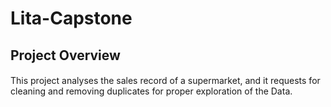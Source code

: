 # Lita-Capstone
## Project Overview
#### 
This project analyses the sales record of a supermarket, and it requests for cleaning and removing duplicates for proper exploration of the Data.

